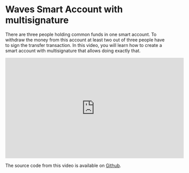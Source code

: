 # Waves Smart Account with multisignature

There are three people holding common funds in one smart account. To withdraw the money from this account at least two out of three people have to sign the transfer transaction. In this video, you will learn how to create a smart account with multisignature that allows doing exactly that.

<iframe width="560" height="315" src="https://www.youtube.com/embed/o2msjSo0y0o?rel=0" frameborder="0" allow="accelerometer; autoplay; encrypted-media; gyroscope; picture-in-picture" allowfullscreen></iframe>

The source code from this video is available on [Github](https://github.com/Nazeim/Waves-Smart-Contracts-Tutorials).